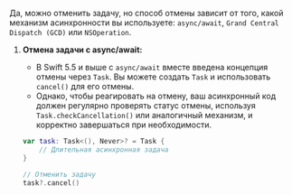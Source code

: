 Да, можно отменить задачу, но способ отмены зависит от того, какой механизм асинхронности вы используете: `async/await`, `Grand Central Dispatch (GCD)` или `NSOperation`.

1. **Отмена задачи с async/await:**
   - В Swift 5.5 и выше с `async/await` вместе введена концепция отмены через `Task`. Вы можете создать `Task` и использовать `cancel()` для его отмены.
   - Однако, чтобы реагировать на отмену, ваш асинхронный код должен регулярно проверять статус отмены, используя `Task.checkCancellation()` или аналогичный механизм, и корректно завершаться при необходимости.

   ```swift
   var task: Task<(), Never>? = Task {
       // Длительная асинхронная задача
   }

   // Отменить задачу
   task?.cancel()
   ```

